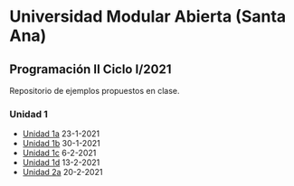 # Universidad Modular Abierta (Santa Ana)
## Programación II Ciclo I/2021
Repositorio de ejemplos propuestos en clase.
### Unidad 1
 * [Unidad 1a](https://github.com/heurrutia-uma/Programacion_II/tree/main/2021/Unidad1a "Unidad 1a") 23-1-2021
 * [Unidad 1b](https://github.com/heurrutia-uma/Programacion_II/tree/main/2021/Unidad1b "Unidad 1b") 30-1-2021
 * [Unidad 1c](https://github.com/heurrutia-uma/Programacion_II/tree/main/2021/Unidad1c "Unidad 1c") 6-2-2021
 * [Unidad 1d](https://github.com/heurrutia-uma/Programacion_II/tree/main/2021/Unidad1d "Unidad 1d") 13-2-2021
 * [Unidad 2a](https://github.com/heurrutia-uma/Programacion_II/tree/main/2021/Unidad2a "Unidad 2a") 20-2-2021

